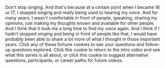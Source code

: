 
Don&#39;t stop singing.
And that&#39;s because at a certain point
when I became 16 or 17,
I stopped singing
and really being used to hearing my voice.
And for many years,
I wasn&#39;t comfortable in front of people,
speaking,
sharing my opinions,
just making my thoughts known
and available for other people.
And I think that it took me a long time
to find my voice again.
And I think if I hadn&#39;t stopped singing
and being in front of people like that,
I would have probably been able
to share a lot more of what I thought
in those important years.
Click any of these fortune cookies
to see your questions and follow-up questions explored.
Click this cookie to return to the intro video
and see what this series is all about,
or click this cookie to suggest
alternative questions,
participants,
or career paths
for future videos.
